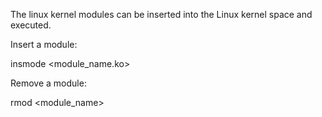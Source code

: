 The linux kernel modules can be inserted into the Linux kernel space and executed.

Insert a module:

insmode <module_name.ko>

Remove a module:

rmod <module_name>
